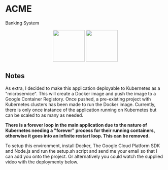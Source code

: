 ACME
======
Banking System
<p align="center">
    <img width = "100" src="https://avatars0.githubusercontent.com/u/53395?v=3&s=400" alt=""/>
    <img width = "100" src="http://devstickers.com/assets/img/pro/2p4i.png" alt=""/>
</p>

## Notes
As extra, I decided to make this application deployable to Kubernetes as a "microservice". This will create a Docker image and push the image to a Google Container Registory. Once pushed, a pre-existing project with Kubernetes clusters has been made to run the Docker image. Currently, there is only once instance of the application running on Kubernetes but can be scaled to as many as needed. 

<b> There is a forever loop in the main application due to the nature of Kubernetes needing a "forever" process for their running containers, otherwise it goes into an infinite restart loop. This can be removed. </b>

To setup this environment, install Docker, The Google Cloud Platform SDK and Node.js and run the setup.sh script and send me your email so that I can add you onto the project. Or alternatively you could watch the supplied video with the deploymenty below.
